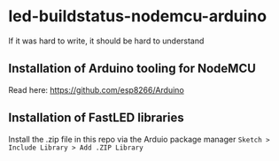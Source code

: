 # led-buildstatus-nodemcu-arduino
If it was hard to write, it should be hard to understand

## Installation of Arduino tooling for NodeMCU
Read here: https://github.com/esp8266/Arduino

## Installation of FastLED libraries
Install the .zip file in this repo via the Arduio package manager
```Sketch > Include Library > Add .ZIP Library```


